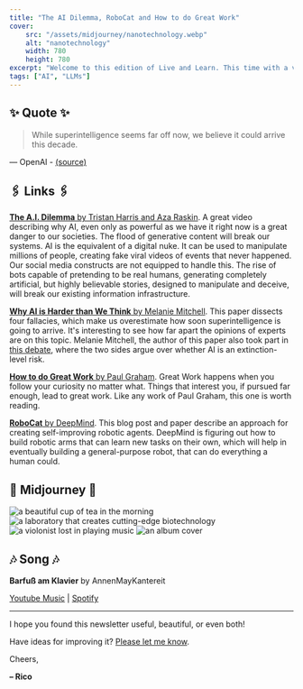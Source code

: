 ```yaml
---
title: "The AI Dilemma, RoboCat and How to do Great Work"
cover:
    src: "/assets/midjourney/nanotechnology.webp"
    alt: "nanotechnology"
    width: 780
    height: 780
excerpt: "Welcome to this edition of Live and Learn. This time with a video explaining how harmful generative AI is going to be, a better way for AI to learn real-world tasks and an excellent article by Paul Graham. Enjoy."
tags: ["AI", "LLMs"]
---
```


## ✨ Quote ✨

> While superintelligence seems far off now, we believe it could arrive this decade.

— OpenAI - [(source)](https://openai.com/blog/introducing-superalignment)

## 🖇️ Links 🖇️

[**The A.I. Dilemma** by Tristan Harris and Aza Raskin](https://www.youtube.com/watch?v=xoVJKj8lcNQ). A great video describing why AI, even only as powerful as we have it right now is a great danger to our societies. The flood of generative content will break our systems. AI is the equivalent of a digital nuke. It can be used to manipulate millions of people, creating fake viral videos of events that never happened. Our social media constructs are not equipped to handle this. The rise of bots capable of pretending to be real humans, generating completely artificial, but highly believable stories, designed to manipulate and deceive, will break our existing information infrastructure.

[**Why AI is Harder than We Think** by Melanie Mitchell]( https://arxiv.org/pdf/2104.12871.pdf). This paper dissects four fallacies, which make us overestimate how soon superintelligence is going to arrive. It's interesting to see how far apart the opinions of experts are on this topic. Melanie Mitchell, the author of this paper also took part in [this debate](https://www.youtube.com/watch?v=144uOfr4SYA), where the two sides argue over whether AI is an extinction-level risk. 

[**How to do Great Work** by Paul Graham](http://www.paulgraham.com/greatwork.html). Great Work happens when you follow your curiosity no matter what. Things that interest you, if pursued far enough, lead to great work. Like any work of Paul Graham, this one is worth reading. 

[**RoboCat** by DeepMind](https://www.deepmind.com/blog/robocat-a-self-improving-robotic-agent). This blog post and paper describe an approach for creating self-improving robotic agents. DeepMind is figuring out how to build robotic arms that can learn new tasks on their own, which will help in eventually building a general-purpose robot, that can do everything a human could.


## 🌌 Midjourney 🌌

![a beautiful cup of tea in the morning](/assets/midjourney/a-beautiful-cup-of-tea-in-the-morning.webp)
![a laboratory that creates cutting-edge biotechnology](/assets/midjourney/a-laboratory-that-creates-cutting-edge-biotechnology.webp)
![a violonist lost in playing music](/assets/midjourney/a-violonist-lost-in-playing-music.webp)
![an album cover](/assets/midjourney/an-album-cover.webp)

## 🎶 Song 🎶

**Barfuß am Klavier** by AnnenMayKantereit 

[Youtube Music](https://music.youtube.com/watch?v=At07K8AUA9M) | [Spotify](https://open.spotify.com/track/4kr64ggr6ALZGxnkGdhK7b)

---

I hope you found this newsletter useful, beautiful, or even both!

Have ideas for improving it? [Please let me know](https://airtable.com/shro1VeyG4lkNXkx2). 

Cheers,

**– Rico**

